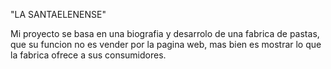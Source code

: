   "LA SANTAELENENSE"

Mi proyecto se basa en una biografia y desarrolo de una fabrica de pastas, que su funcion no es vender por la pagina web, mas bien es mostrar lo que la fabrica ofrece a sus consumidores.

